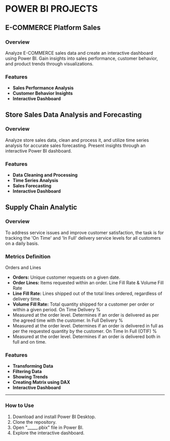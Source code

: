 # POWER BI PROJECTS

## E-COMMERCE Platform Sales

### Overview
Analyze E-COMMERCE sales data and create an interactive dashboard using Power BI.
Gain insights into sales performance, customer behavior, and product trends through visualizations.

### Features
- **Sales Performance Analysis**
- **Customer Behavior Insights**
- **Interactive Dashboard**


## Store Sales Data Analysis and Forecasting

### Overview
Analyze store sales data, clean and process it, and utilize time series analysis for accurate sales forecasting.
Present insights through an interactive Power BI dashboard.

### Features
- **Data Cleaning and Processing**
- **Time Series Analysis**
- **Sales Forecasting**
- **Interactive Dashboard**

## Supply Chain Analytic

### Overview
To address service issues and improve customer satisfaction, the task is
for tracking the 'On Time' and 'In Full' delivery service levels for all customers on a daily basis.

### Metrics Definition
 Orders and Lines
- **Orders:** Unique customer requests on a given date.
- **Order Lines:** Items requested within an order.
 Line Fill Rate & Volume Fill Rate
- **Line Fill Rate:** Lines shipped out of the total lines ordered, regardless of delivery time.
- **Volume Fill Rate:** Total quantity shipped for a customer per order or within a given period.
 On Time Delivery %
- Measured at the order level. Determines if an order is delivered as per the agreed time with the customer.
 In Full Delivery %
- Measured at the order level. Determines if an order is delivered in full as per the requested quantity by the customer.
 On Time In Full (OTIF) %
- Measured at the order level. Determines if an order is delivered both in full and on time.

### Features
- **Transforming Data**
- **Filtering Data**
- **Showing Trends**
- **Creating Matrix using DAX**
- **Interactive Dashboard**

__________________________________________________________________________________________________________________________________________
### How to Use
1. Download and install Power BI Desktop.
2. Clone the repository.
3. Open "_____.pbix" file in Power BI.
4. Explore the interactive dashboard.
